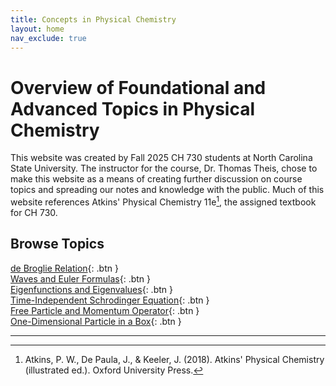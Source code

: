 ```yaml
---
title: Concepts in Physical Chemistry
layout: home
nav_exclude: true
---
```


# Overview of Foundational and Advanced Topics in Physical Chemistry
This website was created by Fall 2025 CH 730 students at North Carolina State University. The instructor for the course, Dr. Thomas Theis, chose to make this website as a means of creating further discussion on course topics and spreading our notes and knowledge with the public. Much of this website references Atkins' Physical Chemistry 11e[^1], the assigned textbook for CH 730.

## Browse Topics
[de Broglie Relation](de-broglie-relation.md){: .btn } \
[Waves and Euler Formulas](waves-and-euler-formulas.md){: .btn } \
[Eigenfunctions and Eigenvalues](Eigenfunctions-and-Eigenvalues.md){: .btn } \
[Time-Independent Schrodinger Equation](time-independent-schrodinger-equation.md){: .btn } \
[Free Particle and Momentum Operator](free-particle-and-momentum-operator.md){: .btn } \
[One-Dimensional Particle in a Box](1D-Particle-in-a-Box.md){: .btn } 

---

[^1]: Atkins, P. W., De Paula, J., & Keeler, J. (2018). Atkins' Physical Chemistry (illustrated ed.). Oxford University Press.
